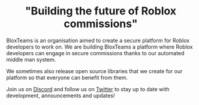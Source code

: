 <h1 align="center">"Building the future of Roblox commissions"</h1>

BloxTeams is an organisation aimed to create a secure platform for Roblox developers to work on. We are building BloxTeams a platform where Roblox developers can engage in secure commissions thanks to our automated middle man system.

We sometimes also release open source libraries that we create for our platform so that everyone can benefit from them.

Join us on [Discord](https://bloxteams.com/socials/discord) and follow us on [Twitter](https://bloxteams.com/socials/twitter) to stay up to date with development, announcements and updates!
